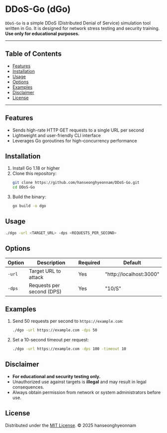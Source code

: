 # DDoS-Go (dGo)

`DDoS-Go` is a simple DDoS (Distributed Denial of Service) simulation tool written in Go. It is designed for network stress testing and security training. **Use only for educational purposes.**

---

## Table of Contents

- [Features](#features)
- [Installation](#installation)
- [Usage](#usage)
- [Options](#options)
- [Examples](#examples)
- [Disclaimer](#disclaimer)
- [License](#license)

---

## Features

- Sends high-rate HTTP GET requests to a single URL per second
- Lightweight and user-friendly CLI interface
- Leverages Go goroutines for high-concurrency performance

## Installation

1. Install Go 1.18 or higher
2. Clone this repository:
   ```bash
   git clone https://github.com/hanseonghyeonnam/DDoS-Go.git
   cd DDoS-Go
   ```
3. Build the binary:
   ```bash
   go build -o dgo
   ```

## Usage

```bash
./dgo -url <TARGET_URL> -dps <REQUESTS_PER_SECOND>
```

## Options

| Option     | Description                         | Required | Default |
| ---------- | ----------------------------------- | -------- | ------- |
| `-url`     | Target URL to attack                | Yes      | "http://localhost:3000"       |
| `-dps`     | Requests per second (DPS)           | Yes      | "10/S"                             |

## Examples

1. Send 50 requests per second to `https://example.com`:

   ```bash
   ./dgo -url https://example.com -dps 50
   ```

2. Set a 10-second timeout per request:

   ```bash
   ./dgo -url https://example.com -dps 100 -timeout 10
   ```

## Disclaimer

- **For educational and security testing only.**
- Unauthorized use against targets is **illegal** and may result in legal consequences.
- Always obtain permission from network or system administrators before use.

## License

Distributed under the [MIT License](LICENSE). © 2025 hanseonghyeonnam



